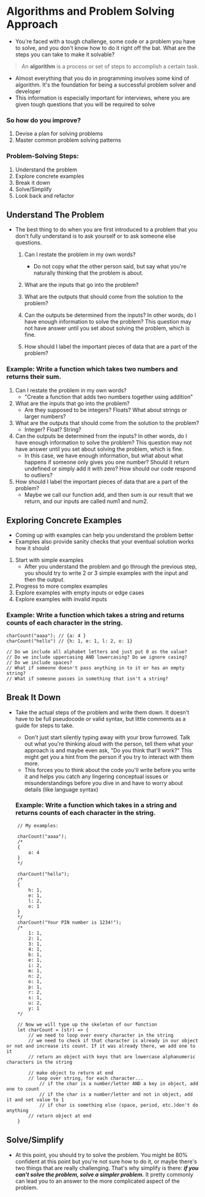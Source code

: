 # Algorithms and Problem Solving Approach

- You're faced with a tough challenge, some code or a problem you have to solve, and you don't know how to do it right off the bat. What are the steps you can take to make it solvable?

> An **algorithm** is a process or set of steps to accomplish a certain task.

- Almost everything that you do in programming involves some kind of algorithm. It's the foundation for being a successful problem solver and developer
- This information is especially important for interviews, where you are given tough questions that you will be required to solve

### So how do you improve?

1. Devise a plan for solving problems
2. Master common problem solving patterns

### Problem-Solving Steps:

1. Understand the problem
2. Explore concrete examples
3. Break it down
4. Solve/Simplify
5. Look back and refactor

## Understand The Problem

- The best thing to do when you are first introduced to a problem that you don't fully understand is to ask yourself or to ask someone else questions.

  1. Can I restate the problem in my own words?

     - Do not copy what the other person said, but say what you're naturally thinking that the problem is about.

  2. What are the inputs that go into the problem?
  3. What are the outputs that should come from the solution to the problem?
  4. Can the outputs be determined from the inputs? In other words, do I have enough information to solve the problem? This question may not have answer until you set about solving the problem, which is fine.
  5. How should I label the important pieces of data that are a part of the problem?

### Example: Write a function which takes two numbers and returns their sum.

1. Can I restate the problem in my own words?
   - "Create a function that adds two numbers together using addition"
2. What are the inputs that go into the problem?
   - Are they supposed to be integers? Floats? What about strings or larger numbers?
3. What are the outputs that should come from the solution to the problem?
   - Integer? Float? String?
4. Can the outputs be determined from the inputs? In other words, do I have enough information to solve the problem? This question may not have answer until you set about solving the problem, which is fine.
   - In this case, we have enough information, but what about what happens if someone only gives you one number? Should it return undefined or simply add it with zero? How should our code respond to outliers?
5. How should I label the important pieces of data that are a part of the problem?
   - Maybe we call our function add, and then sum is our result that we return, and our inputs are called num1 and num2.

## Exploring Concrete Examples

- Coming up with examples can help you understand the problem better
- Examples also provide sanity checks that your eventual solution works how it should

1. Start with simple examples
   - After you understand the problem and go through the previous step, you should try to write 2 or 3 simple examples with the input and then the output.
2. Progress to more complex examples
3. Explore examples with empty inputs or edge cases
4. Explore examples with invalid inputs

### Example: Write a function which takes a string and returns counts of each character in the string.

```
charCount("aaaa"); // {a: 4 }
charCount("hello") // {h: 1, e: 1, l: 2, o: 1}

// Do we include all alphabet letters and just put 0 as the value?
// Do we include uppercasing AND lowercasing? Do we ignore casing?
// Do we include spaces?
// What if someone doesn't pass anything in to it or has an empty string?
// What if someone passes in something that isn't a string?
```

## Break It Down

- Take the actual steps of the problem and write them down. It doesn't have to be full pseudocode or valid syntax, but little comments as a guide for steps to take.

  - Don't just start silently typing away with your brow furrowed. Talk out what you're thinking aloud with the person, tell them what your approach is and maybe even ask, "Do you think that'll work?" This might get you a hint from the person if you try to interact with them more.
  - This forces you to think about the code you'll write before you write it and helps you catch any lingering conceptual issues or misunderstandings before you dive in and have to worry about details (like language syntax)

  ### Example: Write a function which takes in a string and returns counts of each character in the string.

```
    // My examples:

    charCount("aaaa");
    /*
    {
        a: 4
    }
    */

    charCount("hello");
    /*
    {
        h: 1,
        e: 1,
        l: 2,
        o: 1
    }
    */
    charCount("Your PIN number is 1234!");
    /*
        1: 1,
        2: 1,
        3: 1,
        4: 1,
        b: 1,
        e: 1,
        i: 2,
        m: 1,
        n: 2,
        o: 1,
        p: 1,
        r: 2,
        s: 1,
        u: 2,
        y: 1
    */

    // Now we will type up the skeleton of our function
    let charCount = (str) => {
        // we need to loop over every character in the string
        // we need to check if that character is already in our object or not and increase its count. If it was already there, we add one to it
        // return an object with keys that are lowercase alphanumeric characters in the string

        // make object to return at end
        // loop over string, for each character...
            // if the char is a number/letter AND a key in object, add one to count
            // if the char is a number/letter and not in object, add it and set value to 1
            // if char is something else (space, period, etc.)don't do anything
        // return object at end
    }
```

## Solve/Simplify

- At this point, you should try to solve the problem. You might be 80% confident at this point but you're not sure how to do it, or maybe there's two things that are really challenging. That's why simplify is there: **_if you can't solve the problem, solve a simpler problem._** It pretty commonly can lead you to an answer to the more complicated aspect of the problem.
